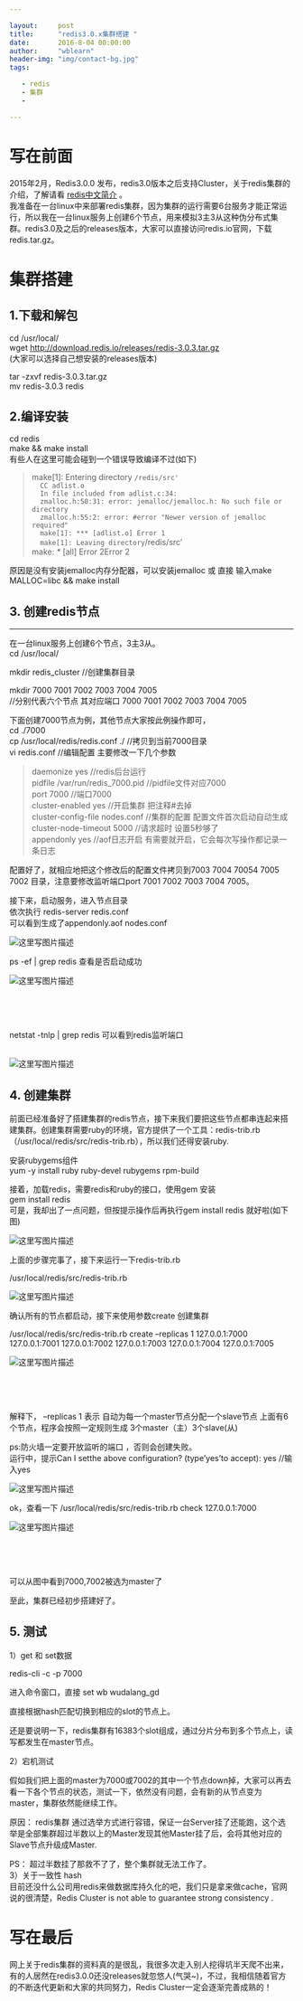 ```yaml
---

layout:     post
title:      "redis3.0.x集群搭建 "
date:       2016-8-04 00:00:00
author:     "wblearn"
header-img: "img/contact-bg.jpg"
tags:

   - redis
   - 集群
   - 

---
```


 <div data-note-content class="show-content">
         <h1>
<a target="_blank"></a>写在前面</h1><p>2015年2月，Redis3.0.0 发布，redis3.0版本之后支持Cluster，关于redis集群的介绍，了解请看 <a href="http://www.redis.cn/topics/cluster-tutorial.html" target="_blank"><u>redis中文简介</u></a> 。 <br> 我准备在一台linux中来部署redis集群，因为集群的运行需要6台服务才能正常运行，所以我在一台linux服务上创建6个节点，用来模拟3主3从这种伪分布式集群。redis3.0及之后的releases版本，大家可以直接访问redis.io官网，下载redis.tar.gz。</p><h1>
<a target="_blank"></a>集群搭建</h1><h2>
<a target="_blank"></a>1.下载和解包</h2><p>cd /usr/local/  <br> wget <a href="http://download.redis.io/releases/redis-3.0.3.tar.gz" target="_blank"><u>http://download.redis.io/releases/redis-3.0.3.tar.gz</u></a>  <br> (大家可以选择自己想安装的releases版本)</p><p>tar -zxvf redis-3.0.3.tar.gz  <br> mv redis-3.0.3  redis</p><h2>
<a target="_blank"></a>2.编译安装</h2><p>cd redis  <br> make &amp;&amp; make install  <br>有些人在这里可能会碰到一个错误导致编译不过(如下)</p><blockquote><p>make[1]: Entering directory <code>/redis/src' <br>  CC adlist.o <br>  In file included from adlist.c:34: <br>  zmalloc.h:50:31: error: jemalloc/jemalloc.h: No such file or directory <br>  zmalloc.h:55:2: error: #error "Newer version of jemalloc required" <br>  make[1]: *** [adlist.o] Error 1 <br>  make[1]: Leaving directory</code>/redis/src’ <br>make: <em>*</em> [all] Error 2Error 2</p></blockquote><p>原因是没有安装jemalloc内存分配器，可以安装jemalloc 或 直接 输入make MALLOC=libc  &amp;&amp; make install</p><h2>
<a target="_blank"></a>3. 创建redis节点</h2><hr><p>在一台linux服务上创建6个节点，3主3从。 <br>cd /usr/local/</p><p>mkdir redis_cluster   //创建集群目录</p><p>mkdir 7000 7001 7002 7003 7004 7005 <br>  //分别代表六个节点    其对应端口 7000 7001 7002 7003 7004 7005</p><p>下面创建7000节点为例，其他节点大家按此例操作即可， <br>cd ./7000  <br> cp /usr/local/redis/redis.conf   ./    //拷贝到当前7000目录  <br>vi redis.conf    //编辑配置  主要修改一下几个参数</p><blockquote><p>daemonize    yes                          //redis后台运行 <br>pidfile  /var/run/redis_7000.pid    //pidfile文件对应7000 <br>  port  7000                                  //端口7000 <br>  cluster-enabled  yes                    //开启集群   把注释#去掉 <br>cluster-config-file  nodes.conf      //集群的配置  配置文件首次启动自动生成 <br>cluster-node-timeout   5000       //请求超时  设置5秒够了 <br>appendonly   yes                        //aof日志开启   有需要就开启，它会每次写操作都记录一条日志</p></blockquote><p>配置好了，就相应地把这个修改后的配置文件拷贝到7003 7004 70054 7005 7002 目录，注意要修改监听端口port 7001 7002 7003 7004 7005。</p><p>接下来，启动服务，进入节点目录  <br> 依次执行  redis-server   redis.conf  <br>可以看到生成了appendonly.aof  nodes.conf  <br></p><div class="image-package">
<img alt="这里写图片描述" src="http://wblearn.github.io/img/in-post/redis/1.webp" data-original-src="http://wblearn.github.io/img/in-post/redis/1.webp"><br><div class="image-caption"></div>
</div><p>ps -ef | grep redis 查看是否启动成功  <br></p><div class="image-package">
<img alt="这里写图片描述" src="http://wblearn.github.io/img/in-post/redis/2.webp" data-original-src="http://wblearn.github.io/img/in-post/redis/2.webp"><br><div class="image-caption"></div>
</div><p><br></p><br><p>netstat -tnlp | grep redis 可以看到redis监听端口</p><br><div class="image-package">
<img alt="这里写图片描述" src="http://wblearn.github.io/img/in-post/redis/3.webp" data-original-src="http://wblearn.github.io/img/in-post/redis/3.webp"><br><div class="image-caption"></div>
</div><h2>
<a target="_blank"></a>4. 创建集群</h2><p>前面已经准备好了搭建集群的redis节点，接下来我们要把这些节点都串连起来搭建集群。创建集群需要ruby的环境，官方提供了一个工具：redis-trib.rb  （/usr/local/redis/src/redis-trib.rb），所以我们还得安装ruby.</p><p>安装rubygems组件 <br>yum -y install ruby ruby-devel rubygems rpm-build</p><p>接着，加载redis，需要redis和ruby的接口，使用gem 安装 <br>gem install redis <br>可是，我却出了一点问题，但按提示操作后再执行gem install redis 就好啦(如下图) <br></p><div class="image-package">
<img alt="这里写图片描述" src="http://wblearn.github.io/img/in-post/redis/4.webp" data-original-src="http://upload-images.jianshu.io/upload_images/2556999-b0e5017ebdb263d5?imageMogr2/auto-orient/strip"><br><div class="image-caption"></div>
</div><p>上面的步骤完事了，接下来运行一下redis-trib.rb</p><p>/usr/local/redis/src/redis-trib.rb  <br></p><div class="image-package">
<img alt="这里写图片描述" src="http://wblearn.github.io/img/in-post/redis/5.webp" data-original-src="http://upload-images.jianshu.io/upload_images/2556999-4713e35534e7750b?imageMogr2/auto-orient/strip"><br><div class="image-caption"></div>
</div><p>确认所有的节点都启动，接下来使用参数create 创建集群</p><p>/usr/local/redis/src/redis-trib.rb  create  –replicas  1   127.0.0.1:7000  127.0.0.1:7001 127.0.0.1:7002 127.0.0.1:7003  127.0.0.1:7004  127.0.0.1:7005 <br></p><div class="image-package">
<img alt="这里写图片描述" src="http://wblearn.github.io/img/in-post/redis/6.webp" data-original-src="http://upload-images.jianshu.io/upload_images/2556999-186ca78d50448cb6?imageMogr2/auto-orient/strip"><br><div class="image-caption"></div>
</div><p><br></p><br><p>解释下， –replicas  1  表示 自动为每一个master节点分配一个slave节点    上面有6个节点，程序会按照一定规则生成 3个master（主）3个slave(从)</p><p>ps:防火墙一定要开放监听的端口 ，否则会创建失败。 <br> 运行中，提示Can I setthe above configuration? (type’yes’to accept): yes    //输入yes  <br></p><div class="image-package">
<img alt="这里写图片描述" src="http://wblearn.github.io/img/in-post/redis/7.webp" data-original-src="http://upload-images.jianshu.io/upload_images/2556999-004ab72095f499d7?imageMogr2/auto-orient/strip"><br><div class="image-caption"></div>
</div><p>ok，查看一下 /usr/local/redis/src/redis-trib.rb check 127.0.0.1:7000  <br></p><div class="image-package">
<img alt="这里写图片描述" src="http://wblearn.github.io/img/in-post/redis/8.webp" data-original-src="http://upload-images.jianshu.io/upload_images/2556999-b7907a0f696b516d?imageMogr2/auto-orient/strip"><br><div class="image-caption"></div>
</div><p><br></p><br><p>可以从图中看到7000,7002被选为master了</p><p>至此，集群已经初步搭建好了。</p><h2>
<a target="_blank"></a>5. 测试</h2><p>1）get 和 set数据</p><p>redis-cli -c -p 7000</p><p>进入命令窗口，直接 set   wb  wudalang_gd</p><p>直接根据hash匹配切换到相应的slot的节点上。</p><p>还是要说明一下，redis集群有16383个slot组成，通过分片分布到多个节点上，读写都发生在master节点。</p><p>2）宕机测试</p><p>假如我们把上面的master为7000或7002的其中一个节点down掉，大家可以再去看一下各个节点的状态，测试一下，依然没有问题，会有新的从节点变为master，集群依然能继续工作。</p><p>原因：  redis集群  通过选举方式进行容错，保证一台Server挂了还能跑，这个选举是全部集群超过半数以上的Master发现其他Master挂了后，会将其他对应的Slave节点升级成Master.</p><p>PS： 超过半数挂了那救不了了，整个集群就无法工作了。 <br>3）关于一致性 hash <br>目前还没什么公司用redis来做数据库持久化的吧，我们只是拿来做cache，官网说的很清楚，Redis Cluster is not able to guarantee strong consistency .</p><h1>
<a target="_blank"></a>写在最后</h1><p>网上关于redis集群的资料真的是很乱，我很多次走入别人挖得坑半天爬不出来，有的人居然在redis3.0.0还没releases就忽悠人(气哭~)，不过，我相信随着官方的不断迭代更新和大家的共同努力，Redis Cluster一定会逐渐完善成熟的！</p>
       </div>